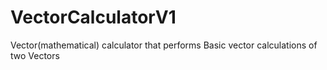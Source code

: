 # VectorCalculatorV1
Vector(mathematical) calculator that performs Basic vector calculations of two Vectors 
